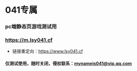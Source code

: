 # 041专属
### pc端静态页游戏测试用
### https://m.lsy041.cf
* 链接重定向：https://www.lsy041.cf
#### 仅测试使用，随时关闭，侵权联系：mynameis041@vip.qq.com
